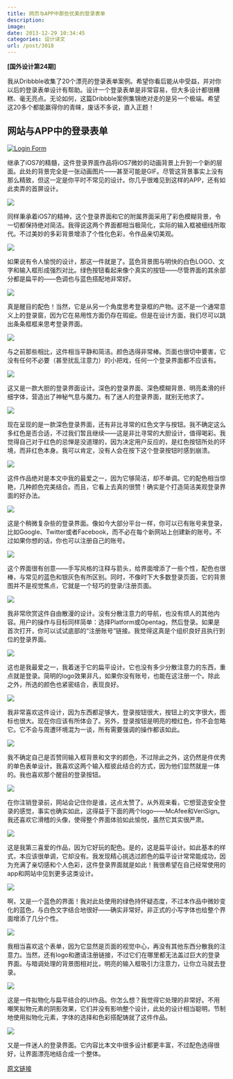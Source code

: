 ```yaml
---
title: 网页与APP中那些优美的登录表单
description: 
image: 
date: 2013-12-29 10:34:45
categories: 设计译文
url: /post/3018
---
```


**[国外设计第24期]**

我从Dribbble收集了20个漂亮的登录表单案例。希望你看后能从中受益，并对你以后的登录表单设计有帮助。设计一个登录表单是非常容易，但大多设计都很糟糕、毫无亮点。无论如何，这篇Dribbble案例集锦绝对走的是另一个极端。希望这20多个都能赢得你的青睐，废话不多说，直入正题！

## 网站与APP中的登录表单

[![Login Form](http://designmodo.com/wp-content/uploads/2013/12/1.gif)](http://dribbble.com/shots/1187493-Log-in-GIF-animation)

继承了iOS7的精髓，这件登录界面作品将iOS7微妙的动画背景上升到一个新的层面。此处的背景完全是一张动画图片——甚至可能是GIF。尽管这背景事实上没有那么精致，但这一定是你平时不常见的设计。你几乎很难见到这样的APP，还有如此卖弄的首屏设计。

[![](http://designmodo.com/wp-content/uploads/2013/12/21.jpg)](http://dribbble.com/shots/1201402-Log-in-Menu)

同样秉承着iOS7的精神，这个登录界面和它的附属界面采用了彩色模糊背景，令一切都保持绝对简洁。我得说这两个界面都相当极简化，实际的输入框被细线所取代。不过美妙的多彩背景增添了个性化色彩，令作品亲切美观。

[![](http://designmodo.com/wp-content/uploads/2013/12/31.jpg)](http://dribbble.com/shots/1065211-CareTribe-Log-In)

如果说有令人愉悦的设计，那这一件就是了。蓝色背景图与明快的白色LOGO、文字和输入框形成强烈对比。绿色按钮看起来像个真实的按钮——尽管界面的其余部分都是扁平的——色调也与蓝色搭配地非常好。

[![](http://designmodo.com/wp-content/uploads/2013/12/41.jpg)](http://dribbble.com/shots/1036668-Sign-In-Flat-Design)

真是醒目的配色！当然，它是从另一个角度思考登录框的产物。这不是一个通常意义上的登录窗，因为它在易用性方面仍存在瑕疵。但是在设计方面，我们尽可以跳出条条框框来思考登录界面。

[![](http://designmodo.com/wp-content/uploads/2013/12/51.jpg)](http://dribbble.com/shots/1243048-Sign-in-screen-for-iOS7)

与之前那些相比，这件相当平静和简洁。颜色选得非常棒。页面也很切中要害，它没有任何不必要（甚至扰乱注意力）的小把戏，任何一个登录界面都不应该有。

[![](http://designmodo.com/wp-content/uploads/2013/12/61.jpg)](http://dribbble.com/shots/1240525-CityOne-Log-In)

这又是一款大胆的登录界面设计。深色的登录界面、深色模糊背景、明亮柔滑的纤细字体，营造出了神秘气息与魔力。有了迷人的登录界面，就别无他求了。

[![](http://designmodo.com/wp-content/uploads/2013/12/71.jpg)](http://dribbble.com/shots/1227195-Cute-log-in-form)

现在呈现的是一款深色登录界面，还有非比寻常的红色文字与按钮。我不确定这么多红色是否合适，不过我们暂且继续——这是非比寻常的大胆设计，值得喝彩。我觉得自己对于红色的忌惮是没道理的，因为决定用户反应的，是红色按钮所处的环境，而非红色本身。我可以肯定，没有人会在按下这个登录按钮时感到崩溃。

[![](http://designmodo.com/wp-content/uploads/2013/12/81.jpg)](http://dribbble.com/shots/1197333-Free-Psd-Login-Form-1)

这件作品绝对是本文中我的最爱之一，因为它够简洁，却不单调。它的配色相当惊艳，几种颜色完美结合。而且，它看上去真的很赞！确实是个打造简洁美观登录界面的好办法。

[![](http://designmodo.com/wp-content/uploads/2013/12/91.jpg)](http://dribbble.com/shots/1118194-Login-to-my-hearth)

这是个稍微复杂些的登录界面。像如今大部分平台一样，你可以已有账号来登录，比如Google、Twitter或者Facebook，而不必在每个新网站上创建新的账号。不过如果你想的话，你也可以注册自己的账号。

[![](http://designmodo.com/wp-content/uploads/2013/12/101.jpg)](http://dribbble.com/shots/1108546-PowerPlug-Login)

这个界面很有创意——手写风格的注释与箭头，给界面增添了一些个性，配色也很棒，与常见的蓝色和银灰色有所区别。同时，不像时下大多数登录页面，它的背景图并不是视觉焦点，它就是一个轻巧的登录/注册页面。

[![](http://designmodo.com/wp-content/uploads/2013/12/111.jpg)](http://dribbble.com/shots/1053086-website-log-in)

我非常欣赏这件自由散漫的设计。没有分散注意力的导航，也没有烦人的其他内容。用户的操作与目标同样简单：选择Platform或Opentag，然后登录。如果是首次打开，你可以试试底部的“注册账号”链接。我觉得这真是个组织良好且执行到位的登录界面。

[![](http://designmodo.com/wp-content/uploads/2013/12/121.jpg)](http://dribbble.com/shots/1127916-Sign-in)

这也是我最爱之一，我着迷于它的扁平设计。它也没有多少分散注意力的东西，重点就是登录。简明的logo效果非凡，如果你没有账号，也能在这注册一个。除此之外，所选的颜色也紧密结合，表现良好。

[![](http://designmodo.com/wp-content/uploads/2013/12/131.jpg)](http://dribbble.com/shots/984043-Flat-sign-in-form)

我非常喜欢这件设计，因为东西都足够大，登录按钮很大，按钮上的文字很大，图标也很大。现在你应该有所体会了。另外，登录按钮是明亮的橙红色，你不会忽略它。它不会与周遭环境混为一谈，所有需要强调的操作都该如此。

[![](http://designmodo.com/wp-content/uploads/2013/12/141.jpg)](http://dribbble.com/shots/974008-VinaCredit-Sign-In)

我不确定自己是否赞同输入框背景和文字的颜色，不过除此之外，这仍然是件优秀的单色表单设计。我喜欢这两个输入框彼此结合的方式，因为他们显然就是一体的。我也喜欢那个醒目的登录按钮。

[![](http://designmodo.com/wp-content/uploads/2013/12/15.jpg)](http://dribbble.com/shots/964062-Application-Sign-In-Screen)

在你注销登录前，网站会记住你是谁，这点太赞了。从外观来看，它想营造安全登录的感觉，事实也确实如此，这得益于下面的两个logo——McAfee和VeriSign。我还喜欢它滑稽的头像，使得整个界面体验如此愉悦，虽然它其实很严肃。

[![](http://designmodo.com/wp-content/uploads/2013/12/16.jpg)](http://dribbble.com/shots/959179-Log-In)

这是我第三喜爱的作品，因为它好玩的配色。是的，这是扁平设计。如此基本的样式，本应该很单调，它却没有。我发现精心挑选过颜色的扁平设计常常能成功，因为充满了亲切感和个人色彩，这件登录界面就是如此！我很希望在自己经常使用的app和网站中见到更多这类设计。

[![](http://designmodo.com/wp-content/uploads/2013/12/17.jpg)](http://dribbble.com/shots/947437-log-in)

啊，又是一个蓝色的界面！我对此处使用的绿色持怀疑态度，不过本作品中微妙变化的蓝色，与白色文字结合地很好——确实非常好。非正式的小写字体也给整个界面增添了几分个性。

[![](http://designmodo.com/wp-content/uploads/2013/12/18.jpg)](http://dribbble.com/shots/934080-Sign-In)

我相当喜欢这个表单，因为它显然是页面的视觉中心，再没有其他东西分散我的注意力。当然，还有logo和邀请注册链接，不过它们在哪里都无法盖过巨大的登录界面。与暗调处理的背景图相对比，明亮的输入框吸引力注意力，让你立马就去登录。

[![](http://designmodo.com/wp-content/uploads/2013/12/19.jpg)](http://dribbble.com/shots/1247075-Create-account-screen)

这是一件拟物化与扁平结合的UI作品。你怎么想？我觉得它处理的非常好。不用嘲笑拟物元素的阴影效果，它们并没有影响整个设计，此处的设计相当聪明，节制地使用拟物化元素，字体的选择和色彩搭配铸就了这件作品。

[![](http://designmodo.com/wp-content/uploads/2013/12/20.jpg)](http://dribbble.com/shots/1090226-PowerPlug-Login)

又是一件迷人的登录界面。它内容比本文中很多设计都更丰富，不过配色选得很好，让界面漂亮地结合成一个整体。

[原文链接](http://designmodo.com/login-forms-websites-apps/)